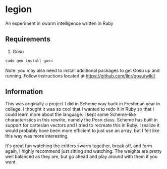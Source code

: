 legion
======

An experiment in swarm intelligence written in Ruby

Requirements
------------
1. Gosu
```ruby
sudo gem install gosu
```
Note: you may also need to install additional packages to get Gosu up and running. Follow instructions
located at https://github.com/jlnr/gosu/wiki/

Information
-----------
This was originally a project I did in Scheme way back in Freshman year in college.  I thought it was so cool that I wanted to redo it in Ruby so that I could learn more about the language.  I kept some Scheme-like characteristics in this rewrite, namely the Posn class.  Scheme has built in support for cartesian vectors and I tried to recreate this in Ruby.  I realize it would probably have been more efficient to just use an array, but I felt like this way was more interesting.

It's great fun watching the critters swarm together, break off, and form again, I highly recommend just sitting and watching.  The weights are pretty well balanced as they are, but go ahead and play around with them if you want.
